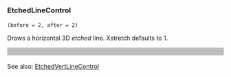 ### EtchedLineControl

``` suneido
(before = 2, after = 2)
```

Draws a horizontal 3D *etched* line.  Xstretch defaults to 1.

![](<../../res/Line.gif>)

See also:
[EtchedVertLineControl](<EtchedVertLineControl.md>)